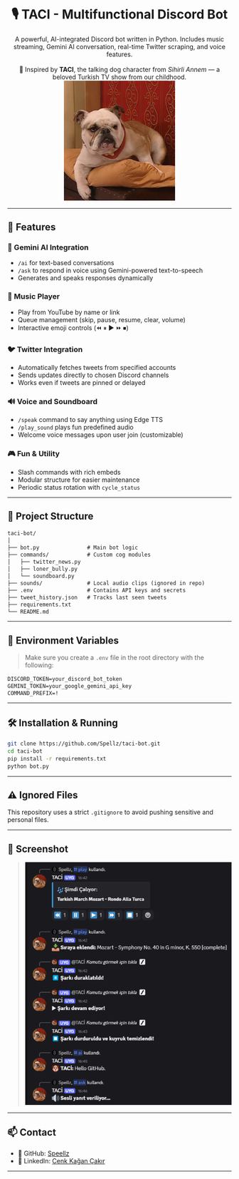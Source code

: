 <h1 align="center">🎙️ TACI - Multifunctional Discord Bot</h1>
<p align="center">
  A powerful, AI-integrated Discord bot written in Python.  
  Includes music streaming, Gemini AI conversation, real-time Twitter scraping, and voice features.  
  <br><br>
  🐶 Inspired by <strong>TACI</strong>, the talking dog character from <em>Sihirli Annem</em> — a beloved Turkish TV show from our childhood.
  <img src="./taci.png" alt="TACI the dog from Sihirli Annem" width="250"/>
</p>


---

## 🚀 Features

### 🤖 Gemini AI Integration
- `/ai` for text-based conversations
- `/ask` to respond in voice using Gemini-powered text-to-speech
- Generates and speaks responses dynamically

### 🎵 Music Player
- Play from YouTube by name or link
- Queue management (skip, pause, resume, clear, volume)
- Interactive emoji controls (⏪ ⏸ ▶ ⏩ ⏹)

### 🐦 Twitter Integration
- Automatically fetches tweets from specified accounts
- Sends updates directly to chosen Discord channels
- Works even if tweets are pinned or delayed

### 🔊 Voice and Soundboard
- `/speak` command to say anything using Edge TTS
- `/play_sound` plays fun predefined audio
- Welcome voice messages upon user join (customizable)

### 🎮 Fun & Utility
- Slash commands with rich embeds
- Modular structure for easier maintenance
- Periodic status rotation with `cycle_status`

---

## 📁 Project Structure

```
taci-bot/
│
├── bot.py               # Main bot logic
├── commands/            # Custom cog modules
│   ├── twitter_news.py
│   ├── loner_bully.py
│   └── soundboard.py
├── sounds/              # Local audio clips (ignored in repo)
├── .env                 # Contains API keys and secrets
├── tweet_history.json   # Tracks last seen tweets
├── requirements.txt
└── README.md
```

---

## 🔐 Environment Variables

> Make sure you create a `.env` file in the root directory with the following:

```env
DISCORD_TOKEN=your_discord_bot_token
GEMINI_TOKEN=your_google_gemini_api_key
COMMAND_PREFIX=!
```

---

## 🛠️ Installation & Running

```bash
git clone https://github.com/Spellz/taci-bot.git
cd taci-bot
pip install -r requirements.txt
python bot.py
```

---

## ⚠️ Ignored Files

This repository uses a strict `.gitignore` to avoid pushing sensitive and personal files.


---

## 📸 Screenshot

>![img.png](img.png)

---

## 📫 Contact

- 🧑 GitHub: [Speellz](https://github.com/Speellz)
- 🔗 LinkedIn: [Cenk Kağan Çakır](https://www.linkedin.com/in/cenkkaancakir)

---